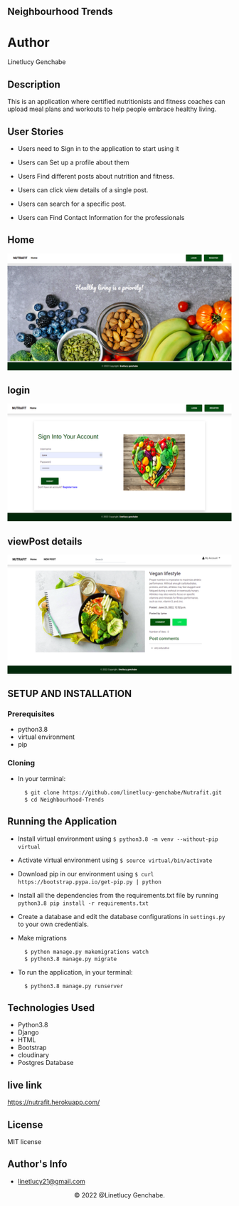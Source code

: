 ## Neighbourhood Trends
# Author
Linetlucy Genchabe

## Description
This is an application where certified nutritionists and fitness coaches can upload meal plans and workouts to help people embrace healthy living.


## User Stories

* Users need to Sign in to the application to start using it

* Users can Set up a profile about them 

* Users Find  different posts about nutrition and fitness.
*  Users can click view details of a single post.

* Users can search for a specific post.

*  Users can Find Contact Information for the professionals





## Home 
![Home](./static/images/home.png)

## login
![Home](./static/images/login.png)

## viewPost details
![Home](./static/images/viewpost.png)




## SETUP AND INSTALLATION 
### Prerequisites
* python3.8
* virtual environment
* pip

### Cloning
* In your terminal:
        
        $ git clone https://github.com/linetlucy-genchabe/Nutrafit.git
        $ cd Neighbourhood-Trends

## Running the Application
* Install virtual environment using `$ python3.8 -m venv --without-pip virtual`
* Activate virtual environment using `$ source virtual/bin/activate`
* Download pip in our environment using `$ curl https://bootstrap.pypa.io/get-pip.py | python`
* Install all the dependencies from the requirements.txt file by running `python3.8 pip install -r requirements.txt`
* Create a database and edit the database configurations in `settings.py` to your own credentials.
* Make migrations

        $ python manage.py makemigrations watch
        $ python3.8 manage.py migrate 

* To run the application, in your terminal:

        $ python3.8 manage.py runserver


## Technologies Used
- Python3.8
- Django
- HTML
- Bootstrap
- cloudinary 
- Postgres Database


## live link 

https://nutrafit.herokuapp.com/

## License
MIT license


## Author's Info

* linetlucy21@gmail.com  

<p align = "center">
    &copy; 2022 @Linetlucy Genchabe.
</p>